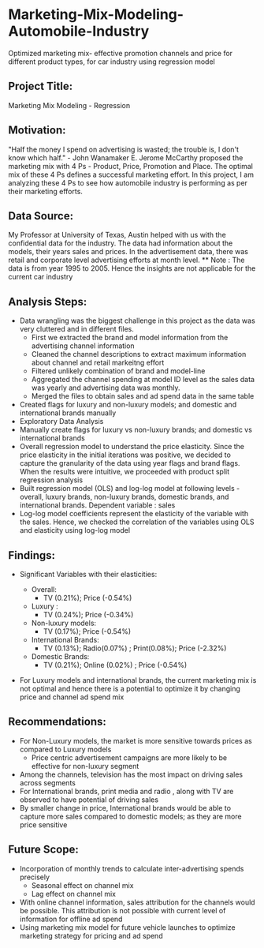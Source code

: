 # Marketing-Mix-Modeling-Automobile-Industry
Optimized marketing mix- effective promotion channels and price for different product types, for car industry using regression model

## Project Title:

Marketing Mix Modeling - Regression 

## Motivation:

"Half the money I spend on advertising is wasted; the trouble is, I don't know which half." - John Wanamaker 
E. Jerome McCarthy proposed the marketing mix with 4 Ps - Product, Price, Promotion and Place. The optimal mix of these 4 Ps defines a successful marketing effort. 
In this project, I am analyzing these 4 Ps to see how automobile industry is performing as per their marketing efforts.



## Data Source:

My Professor at University of Texas, Austin helped with us with the confidential data for the industry. The data had information about the models, their years sales and prices. In the advertisement data, there was retail and corporate level advertising efforts at month level. 
** Note : The data is from year 1995 to 2005. Hence the insights are not applicable for the current car industry


## Analysis Steps:

- Data wrangling was the biggest challenge in this project as the data was very cluttered and in different files. 
  - First we extracted the brand and model information from the advertising channel information
  - Cleaned the channel descriptions to extract maximum information about channel and retail markeitng effort 
  - Filtered unlikely combination of brand and model-line
  - Aggregated the channel spending at model ID level as the sales data was yearly and advertising data was monthly.
  - Merged the files to obtain sales and ad spend data in the same table
- Created flags for luxury and non-luxury models; and domestic and international brands manually
- Exploratory Data Analysis
- Manually create flags for luxury vs non-luxury brands; and domestic vs international brands
- Overall regression model to understand the price elasticity. Since the price elasticity in the initial iterations was positive, we decided to capture the granularity of the data using year flags and brand flags. When the results were intuitive, we proceeded with product split regression analysis
- Built regression model (OLS) and log-log model at following levels  - overall, luxury brands, non-luxury brands, domestic brands, and international brands. Dependent variable : sales 
- Log-log model coefficients represent the elasticity of the variable with the sales. Hence, we checked the correlation of the variables using OLS and elasticity using log-log model

## Findings:

- Significant Variables with their elasticities:

  - Overall:
    - TV (0.21%); Price (-0.54%)
  - Luxury :
    - TV (0.24%); Price (-0.34%)
  - Non-luxury models:
    - TV (0.17%); Price (-0.54%)
  - International Brands:
    - TV (0.13%); Radio(0.07%) ; Print(0.08%); Price (-2.32%)
  - Domestic Brands:
    - TV (0.21%);  Online (0.02%) ; Price (-0.54%)    

- For Luxury models and international brands, the current marketing mix is not optimal and hence there is a potential to optimize it by changing price and channel ad spend mix


## Recommendations:

- For Non-Luxury models, the market is more sensitive towards prices as compared to Luxury models
  - Price centric advertisement campaigns are more likely to be effective for non-luxury segment 
- Among the channels, television has the most impact on driving sales across  segments
- For International brands, print media and radio , along with TV are observed to have potential of driving sales
- By smaller change in price, International brands would be able to capture more sales compared to domestic models; as they are more price sensitive 

## Future Scope:

- Incorporation of monthly trends to calculate inter-advertising spends precisely 
    - Seasonal  effect on channel mix
    - Lag effect on channel mix 
- With online channel information, sales attribution for the channels would be possible. This attribution is not possible with current level of information for offline ad spend 
- Using marketing mix model for future vehicle launches to optimize marketing strategy for pricing and ad spend
